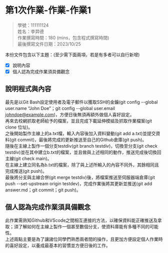 # 第1次作業-作業-作業1
>
>學號：111111124
><br />
>姓名：李羿德
><br />
>作業撰寫時間：180 (mins，包含程式撰寫時間)
><br />
>最後撰寫文件日期：2023/10/25
>

本份文件包含以下主題：(至少需下面兩項，若是有多者可以自行新增)
- [x] 說明內容
- [x] 個人認為完成作業須具備觀念

## 說明程式與內容

最先是以Git Bash設定使用者及電子郵件以獲取SSH的金鑰(git config --global user.name “John Doe”；git config --global user.email johndoe@example.com)，方便日後無須再額外做個人喜好設定。
<br>
再來去校網抓取老師給予的檔案，並且完成下載延伸模組及抓取作業檔案(git clone 位址)。
<br>
之後開始製作主線上的a.txt檔，輸入內容後加入資料變動(git add a.txt)並提交資料(git commit)，最後將完成的更新推送至自己的Github倉庫(git push)。
<br>
隨後在主線上製作一個分支testdiv(git branch testdiv)，切換至分支(git check testdiv)並在其中建立b.txt的檔案，並且做與上述相同的動作，推送完成後切換回主線(git check main)。
<br>
在主線上建立同名為b.txt的檔案，除了與上述所輸入的內容不同外，其餘相同且完成推送(git push)。
<br>
最後將分支與主線合併(git merge testdiv)後，將檔案推送至伺服器端倉庫(git push --set-upstream origin testdev)，完成作業後將其更新並推送(git add answer.md；git commit；git push)。

## 個人認為完成作業須具備觀念

此作業需熟知Github和VScode之間相互連接的方法，以確保資料能正確推送及拿取；須了解如何在主線上製作一個甚至數個分支，使資料庫能有多種不同的可能性。
<br>
上述兩點主要是為了讓諸位同學們熟悉兩者間的操作，且更加方便設定個人作業時的喜好設定，以養成最基本的習慣並方便日後的工作。
